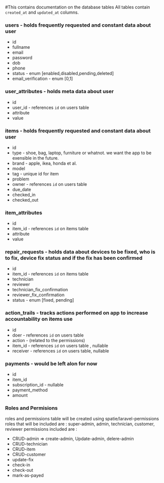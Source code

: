 #This contains documentation on the database tables
All tables contain `created_at` and `updated_at` columns.
### users - holds frequently requested and constant data about user
- id
- fullname
- email
- password
- dob
- phone
- status - enum [enabled,disabled,pending,deleted]
- email_verification - enum [0,1]
### user_attributes - holds meta data about user
- id
- user_id - references `id` on users table
- attribute
- value
### items - holds frequently requested and constant data about user
- id
- type - shoe, bag, laptop, furniture or whatnot. we want the app to be exensible in the future.
- brand - apple, ikea, honda et al.
- model
- tag - unique id for item
- problem
- owner - references `id` on users table
- due_date
- checked_in
- checked_out
### item_attributes
- id
- item_id - references `id` on items table
- attribute
- value
### repair_requests - holds data about devices to be fixed, who is to fix, device fix status and if the fix has been confirmed
- id
- item_id - references `id` on items table
- technician
- reviewer
- technician_fix_confirmation
- reviewer_fix_confirmation
- status - enum [fixed, pending]
### action_trails - tracks actions performed on app to increase accountability on items use
- id
- doer - references `id` on users table
- action - (related to the permissions)
- item_id - references `id` on users table ,  nullable
- receiver - references `id` on users table, nullable
### payments - would be left alon for now
- id
- item_id
- subscription_id - nullable
- payment_method
- amount
### Roles and Permisions
roles and permissions table will be created using spatie/laravel-permissions  
roles that will be included are : super-admin, admin, technician, customer, reviewer
permissions included are :
- CRUD-admin => create-admin, Update-admin, delere-admin
- CRUD-technician
- CRUD-item
- CRUD-customer
- update-fix
- check-in
- check-out
- mark-as-payed
